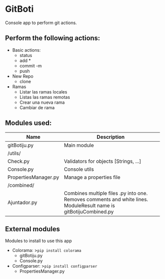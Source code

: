 # GitBoti

Console app to perform git actions.

## Perform the following actions:
  - Basic actions:
    - status
    - add *
    - commit -m
    - push
  - New Repo
    - clone
  - Ramas
    - Listar las ramas locales
    - Listas las ramas remotas
    - Crear una nueva rama
    - Cambiar de rama 

## Modules used:

| Name | Description |
| ----------- | ----------- |
| gitBotiju.py | Main module |
| /utils/ | |
| Check.py | Validators for objects [Strings, ...]|
| Console.py | Console utils |
| PropertiesManager.py | Manage a properties file |
| /combined/ | |
| Ajuntador.py | Combines multiple files .py into one. Removes comments and white lines. ModuleResult name is gitBotijuCombined.py |


## External modules
Modules to install to use this app

  - Colorama: >`pip install colorama`
    - gitBotiju.py
    - Console.py
  - Configparser: >`pip install configparser`
    - PropertiesManager.py
